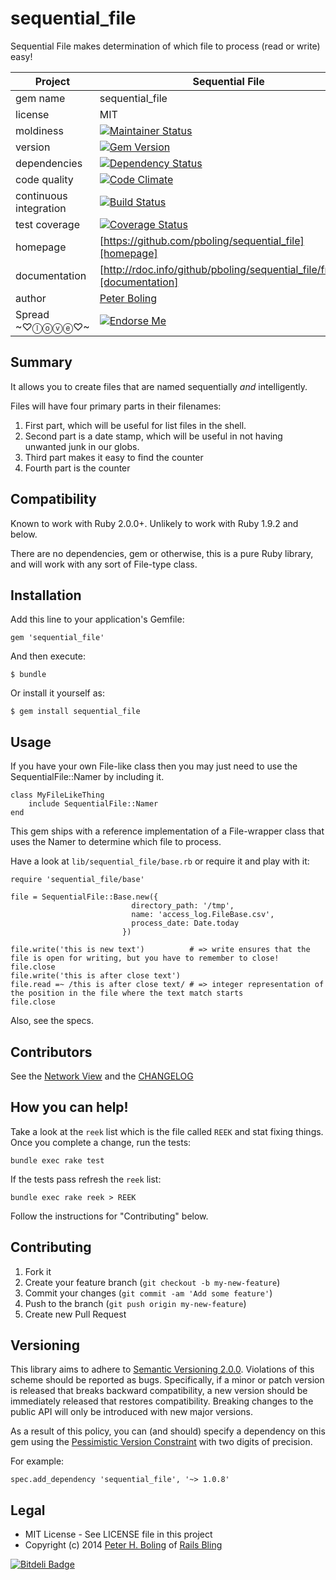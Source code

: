 # sequential_file

Sequential File makes determination of which file to process (read or write) easy!

| Project                 |  Sequential File   |
|------------------------ | ----------------- |
| gem name                |  sequential_file   |
| license                 |  MIT              |
| moldiness               |  [![Maintainer Status](http://stillmaintained.com/pboling/sequential_file.png)](http://stillmaintained.com/pboling/sequential_file) |
| version                 |  [![Gem Version](https://badge.fury.io/rb/sequential_file.png)](http://badge.fury.io/rb/sequential_file) |
| dependencies            |  [![Dependency Status](https://gemnasium.com/pboling/sequential_file.png)](https://gemnasium.com/pboling/sequential_file) |
| code quality            |  [![Code Climate](https://codeclimate.com/github/pboling/sequential_file.png)](https://codeclimate.com/github/pboling/sequential_file) |
| continuous integration  |  [![Build Status](https://secure.travis-ci.org/pboling/sequential_file.png?branch=master)](https://travis-ci.org/pboling/sequential_file) |
| test coverage           |  [![Coverage Status](https://coveralls.io/repos/pboling/sequential_file/badge.png)](https://coveralls.io/r/pboling/sequential_file) |
| homepage                |  [https://github.com/pboling/sequential_file][homepage] |
| documentation           |  [http://rdoc.info/github/pboling/sequential_file/frames][documentation] |
| author                  |  [Peter Boling](https://coderbits.com/pboling) |
| Spread ~♡ⓛⓞⓥⓔ♡~      |  [![Endorse Me](https://api.coderwall.com/pboling/endorsecount.png)](http://coderwall.com/pboling) |

## Summary

It allows you to create files that are named sequentially *and* intelligently.

Files will have four primary parts in their filenames:

1. First part, which will be useful for list files in the shell.
2. Second part is a date stamp, which will be useful in not having unwanted junk in our globs.
3. Third part makes it easy to find the counter
4. Fourth part is the counter

## Compatibility

Known to work with Ruby 2.0.0+.  Unlikely to work with Ruby 1.9.2 and below.

There are no dependencies, gem or otherwise, this is a pure Ruby library, and will work with any sort of File-type class.

## Installation

Add this line to your application's Gemfile:

    gem 'sequential_file'

And then execute:

    $ bundle

Or install it yourself as:

    $ gem install sequential_file

## Usage

If you have your own File-like class then you may just need to use the SequentialFile::Namer by including it.

```
class MyFileLikeThing
    include SequentialFile::Namer
end
```

This gem ships with a reference implementation of a File-wrapper class that uses the Namer to determine which file to process.

Have a look at `lib/sequential_file/base.rb` or require it and play with it:

```
require 'sequential_file/base'

file = SequentialFile::Base.new({
                           directory_path: '/tmp',
                           name: 'access_log.FileBase.csv',
                           process_date: Date.today
                         })

file.write('this is new text')          # => write ensures that the file is open for writing, but you have to remember to close!
file.close
file.write('this is after close text')
file.read =~ /this is after close text/ # => integer representation of the position in the file where the text match starts
file.close
```

Also, see the specs.

## Contributors

See the [Network View](https://github.com/pboling/sequential_file/network) and the [CHANGELOG](https://github.com/pboling/sequential_file/blob/master/CHANGELOG.md)

## How you can help!

Take a look at the `reek` list which is the file called `REEK` and stat fixing things.  Once you complete a change, run the tests:

```
bundle exec rake test
```

If the tests pass refresh the `reek` list:

```
bundle exec rake reek > REEK
```

Follow the instructions for "Contributing" below.

## Contributing

1. Fork it
2. Create your feature branch (`git checkout -b my-new-feature`)
3. Commit your changes (`git commit -am 'Add some feature'`)
4. Push to the branch (`git push origin my-new-feature`)
5. Create new Pull Request

## Versioning

This library aims to adhere to [Semantic Versioning 2.0.0][semver].
Violations of this scheme should be reported as bugs. Specifically,
if a minor or patch version is released that breaks backward
compatibility, a new version should be immediately released that
restores compatibility. Breaking changes to the public API will
only be introduced with new major versions.

As a result of this policy, you can (and should) specify a
dependency on this gem using the [Pessimistic Version Constraint][pvc] with two digits of precision.

For example:

    spec.add_dependency 'sequential_file', '~> 1.0.8'

## Legal

* MIT License - See LICENSE file in this project
* Copyright (c) 2014 [Peter H. Boling][peterboling] of [Rails Bling][railsbling]

[semver]: http://semver.org/
[pvc]: http://docs.rubygems.org/read/chapter/16#page74
[railsbling]: http://www.railsbling.com
[peterboling]: http://www.peterboling.com
[documentation]: http://rdoc.info/github/pboling/sequential_file/frames
[homepage]: https://github.com/pboling/sequential_file


[![Bitdeli Badge](https://d2weczhvl823v0.cloudfront.net/pboling/sequential_file/trend.png)](https://bitdeli.com/free "Bitdeli Badge")

